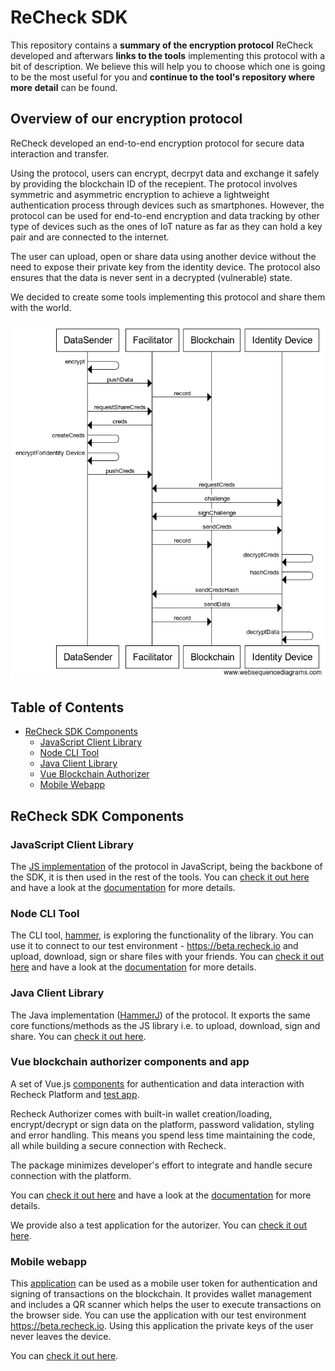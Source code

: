 # ReCheck SDK 

This repository contains a **summary of the encryption protocol** ReCheck developed and afterwars **links to the tools** implementing this protocol with a bit of description. We believe this will help you to choose which one is going to be the most useful for you and **continue to the tool's repository where more detail** can be found. 

## Overview of our encryption protocol

ReCheck developed an end-to-end encryption protocol for secure data interaction and transfer.

Using the protocol, users can encrypt, decrpyt data and exchange it safely by providing the blockchain ID of the recepient. The protocol involves symmetric and asymmetric encryption to achieve a lightweight authentication process through devices such as smartphones. However, the protocol can be used for end-to-end encryption and data tracking by other type of devices such as the ones of IoT nature as far as they can hold a key pair and are connected to the internet.

The user can upload, open or share data using another device without the need to expose their private key from the identity device. The protocol also ensures that the data is never sent in a decrypted (vulnerable) state. 

We decided to create some tools implementing this protocol and share them with the world.

![ligthProtocol](ligthProtocol.png)

## Table of Contents
 - [ReCheck SDK Components](#recheck-sdk-components)
    - [JavaScript Client Library](#javascript-client-library)
    - [Node CLI Tool](#node-cli-tool)
    - [Java Client Library](#java-client-library)
    - [Vue Blockchain Authorizer](#vue-blockchain-authorizer-components-and-app)
    - [Mobile Webapp](#mobile-webapp)


## ReCheck SDK Components

### JavaScript Client Library 
The [JS implementation](https://github.com/ReCheck-io/recheck-clientjs-library) of the protocol in JavaScript, being the backbone of the SDK, it is then used in the rest of the tools. You can [check it out here](https://github.com/ReCheck-io/recheck-clientjs-library) and have a look at the [documentation](https://github.com/ReCheck-io/recheck-clientjs-library/blob/master/docs/index.md) for more details.

### Node CLI Tool 
The CLI tool, [hammer](https://github.com/ReCheck-io/hammerJS), is exploring the functionality of the library. You can use it to connect to our test environment - https://beta.recheck.io and upload, download, sign or share files with your friends. You can [check it out here](https://github.com/ReCheck-io/hammerJS) and have a look at the [documentation](https://github.com/ReCheck-io/hammerJS/blob/master/docs/index.md) for more details.

### Java Client Library
The Java implementation ([HammerJ](https://github.com/ReCheck-io/hammerJ)) of the protocol. It exports the same core functions/methods as the JS library i.e. to upload, download, sign and share. You can [check it out here](https://github.com/ReCheck-io/hammerJ).

### Vue blockchain authorizer components and app

A set of Vue.js [components](https://github.com/ReCheck-io/vue-recheck-authorizer) for authentication and data interaction with Recheck Platform and [test app](https://github.com/ReCheck-io/vue-recheck-authorizer-app).

Recheck Authorizer comes with built-in wallet creation/loading, encrypt/decrypt or sign data on the platform, password validation, styling and error handling. This means you spend less time maintaining the code, all while building a secure connection with Recheck.

The package minimizes developer's effort to integrate and handle secure connection with the platform.

You can [check it out here](https://github.com/ReCheck-io/vue-recheck-authorizer) and have a look at the [documentation](https://recheck-io.github.io/vue-recheck-authorizer/guide.html) for more details.

We provide also a test application for the autorizer. You can [check it out here](https://github.com/ReCheck-io/vue-recheck-authorizer-app).

### Mobile webapp 
This [application](https://github.com/ReCheck-io/recheck-mobile-webapp) can be used as a mobile user token for authentication and signing of transactions on the blockchain. It provides wallet management and includes a QR scanner which helps the user to execute transactions on the browser side. You can use the application with our test environment https://beta.recheck.io. Using this application the private keys of the user never leaves the device. 

You can [check it out here](https://github.com/ReCheck-io/recheck-mobile-webapp).

